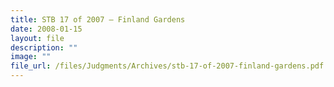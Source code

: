 ```yaml
---
title: STB 17 of 2007 – Finland Gardens
date: 2008-01-15
layout: file
description: ""
image: ""
file_url: /files/Judgments/Archives/stb-17-of-2007-finland-gardens.pdf
---
```

